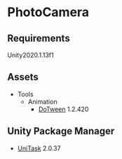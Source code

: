 # PhotoCamera

## Requirements

Unity2020.1.13f1

## Assets

- Tools
    - Animation
        - [DoTween](https://assetstore.unity.com/packages/tools/animation/dotween-hotween-v2-27676) 1.2.420

## Unity Package Manager

- [UniTask](https://github.com/Cysharp/UniTask) 2.0.37
